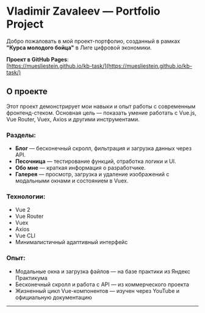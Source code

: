 # Vladimir Zavaleev — Portfolio Project

Добро пожаловать в мой проект-портфолио, созданный в рамках **"Курса молодого бойца"** в Лиге цифровой экономики.

 **Проект в GitHub Pages**:  
 [https://muesliestein.github.io/kb-task/](https://muesliestein.github.io/kb-task/)

## О проекте

Этот проект демонстрирует мои навыки и опыт работы с современным фронтенд-стеком. Основная цель — показать умение работать с Vue.js, Vue Router, Vuex, Axios и другими инструментами.

### Разделы:

- **Блог** — бесконечный скролл, фильтрация и загрузка данных через API.
- **Песочница** — тестирование функций, отработка логики и UI.
- **Обо мне** — краткая информация о разработчике.
- **Галерея** — просмотр, загрузка и удаление изображений с модальными окнами и состоянием в Vuex.

### Технологии:

- Vue 2
- Vue Router
- Vuex
- Axios
- Vue CLI
- Минималистичный адаптивный интерфейс

### Опыт:

- Модальные окна и загрузка файлов — на базе практики из Яндекс Практикума
- Бесконечный скролл и работа с API — из коммерческого проекта
- Жизненный цикл Vue-компонентов — изучен через YouTube и официальную документацию

---
